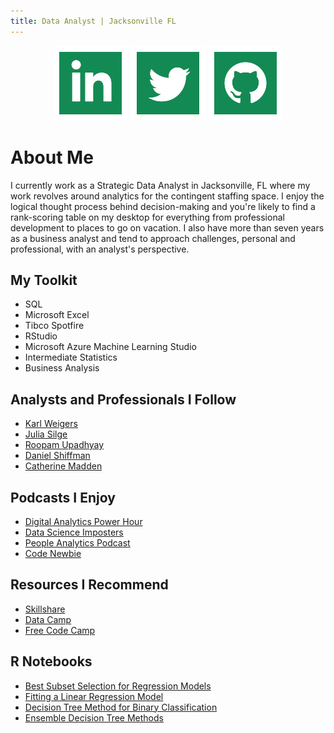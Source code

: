 ```yaml
---
title: Data Analyst | Jacksonville FL 
---
```

<p align="center">
  <a href="https://www.linkedin.com/in/idlettewilson/"><img src="iconmonstr-linkedin-2-120.png"></a>
  <a href="https://twitter.com/AlexisIdlette"><img src="iconmonstr-twitter-2-120.png"></a>
  <a href="https://github.com/alexisidlettewilson/"><img src="iconmonstr-github-2-120.png"></a>

</p>

# About Me

I currently work as a Strategic Data Analyst in Jacksonville, FL where my work revolves around analytics for the contingent staffing space. I enjoy the logical thought process behind decision-making and you're likely to find a rank-scoring table on my desktop for everything from professional development to places to go on vacation. I also have more than seven years as a business analyst and tend to approach challenges, personal and professional, with an analyst's perspective. 

## My Toolkit
- SQL
- Microsoft Excel
- Tibco Spotfire
- RStudio
- Microsoft Azure Machine Learning Studio
- Intermediate Statistics
- Business Analysis

## Analysts and Professionals I Follow
- [Karl Weigers](https://www.karlwiegers.com/)
- [Julia Silge](https://juliasilge.com/)
- [Roopam Upadhyay](http://ucanalytics.com/blogs/)
- [Daniel Shiffman](http://thecodingtrain.com/)
- [Catherine Madden](https://www.skillshare.com/classes/Visual-Thinking-Drawing-Data-to-Communicate-Ideas/1746654720)

## Podcasts I Enjoy
- [Digital Analytics Power Hour](http://www.analyticshour.io/)
- [Data Science Imposters](https://datascienceimposters.com/)
- [People Analytics Podcast](https://tucana-global.com/category/podcast/)
- [Code Newbie](https://www.codenewbie.org/podcast)

## Resources I Recommend
- [Skillshare](https://skillshare.evyy.net/c/1189964/298081/4650)
- [Data Camp](http://www.datacamp.com)
- [Free Code Camp](www.freecodecamp.com)

## R Notebooks
- [Best Subset Selection for Regression Models](https://alexisidlettewilson.github.io/FeatureSelection_RNotebook.nb.html)
- [Fitting a Linear Regression Model](https://alexisidlettewilson.github.io/LinearRegressions1_RNotebook.html)
- [Decision Tree Method for Binary Classification](https://alexisidlettewilson.github.io/DecisionTree_RNotebook.nb.html)
- [Ensemble Decision Tree Methods](https://alexisidlettewilson.github.io/Ensemble_RNotebook.nb.html)


